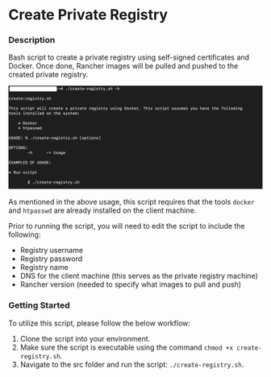 # Create Private Registry

### Description
Bash script to create a private registry using self-signed certificates and Docker. Once done, Rancher images will be pulled and pushed to the created private registry.

![Usage](https://github.com/markusewalker/Rancher-Goodies/blob/main/registry/registry.jpg)

As mentioned in the above usage, this script requires that the tools `docker` and `htpasswd` are already installed on the client machine.

Prior to running the script, you will need to edit the script to include the following:

- Registry username
- Registry password
- Registry name
- DNS for the client machine (this serves as the private registry machine)
- Rancher version (needed to specify what images to pull and push)

### Getting Started
To utilize this script, please follow the below workflow:

1. Clone the script into your environment.
2. Make sure the script is executable using the command `chmod +x create-registry.sh`.
3. Navigate to the src folder and run the script: `./create-registry.sh`.
